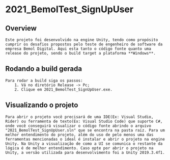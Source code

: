 # 2021_BemolTest_SignUpUser

## Overview

	Este projeto foi desenvolvido na engine Unity, tendo como propósito cumprir os desafios propostos pelo teste de engenheiro de software da empresa Bemol Digital. Aqui esta tanto o código fonte quanto uma release do projeto, sendo o build target a plataforma **Windows**.

## Rodando a build gerada

	Para rodar a build siga os passos:
		1. Vá no diretório Release -> Pc;
		2. Clique em 2021_BemolTest_SignUpUser.exe.

## Visualizando o projeto

	Para abrir o projeto você precisará de uma IDE(Ex: Visual Studio, Rider) ou ferramenta de texto(Ex: Visual Studio Code) que suporte C#, onde você conseguirá visualizar o código fonte abrindo o arquivo "2021_BemolTest_SignUpUser.sln" que se encontra na pasta raiz. Para um melhor entendimento do projeto, além do uso de pelo menos uma das ferramentas mencionadas o ideal é instalar e abrir o projeto na engine Unity. Na Unity a visualização de como a UI se comunica o restante da lógica é de melhor entendimento. Caso opte por abrir o projeto na Unity, a versão utilizada para desenvolvimento foi a Unity 2019.3.4f1.
